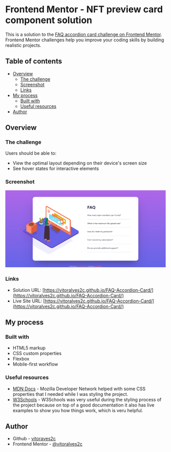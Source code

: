 # Frontend Mentor - NFT preview card component solution

This is a solution to the [FAQ accordion card challenge on Frontend Mentor](https://www.frontendmentor.io/challenges/faq-accordion-card-XlyjD0Oam). Frontend Mentor challenges help you improve your coding skills by building realistic projects. 

## Table of contents

- [Overview](#overview)
  - [The challenge](#the-challenge)
  - [Screenshot](#screenshot)
  - [Links](#links)
- [My process](#my-process)
  - [Built with](#built-with)
  - [Useful resources](#useful-resources)
- [Author](#author)


## Overview


### The challenge

Users should be able to:

- View the optimal layout depending on their device's screen size
- See hover states for interactive elements


### Screenshot

![FAQ Accordion Card Challenge Screenshot](screenshot.png)


### Links

- Solution URL: [https://vitoralves2c.github.io/FAQ-Accordion-Card/](https://vitoralves2c.github.io/FAQ-Accordion-Card/)
- Live Site URL: [https://vitoralves2c.github.io/FAQ-Accordion-Card/](https://vitoralves2c.github.io/FAQ-Accordion-Card/)


## My process


### Built with

- HTML5 markup
- CSS custom properties
- Flexbox
- Mobile-first workflow


### Useful resources

- [MDN Docs](https://developer.mozilla.org/en-US/) - Mozilla Developer Network helped with some CSS properties that I needed while I was styling the project.
- [W3Schools](https://www.w3schools.com/) - W3Schools was very useful during the styling process of the project because on top of a good documentation it also has live examples to show you how things work, which is veru helpful.


## Author

- Github - [vitoraves2c](https://github.com/vitoralves2c)
- Frontend Mentor - [@vitoralves2c](https://www.frontendmentor.io/profile/vitoralves2c)
